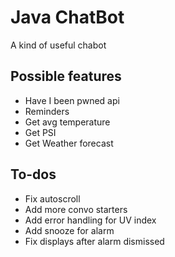 # Java ChatBot
A kind of useful chabot

## Possible features
* Have I been pwned api
* Reminders
* Get avg temperature
* Get PSI
* Get Weather forecast

## To-dos
* Fix autoscroll
* Add more convo starters
* Add error handling for UV index
* Add snooze for alarm
* Fix displays after alarm dismissed
